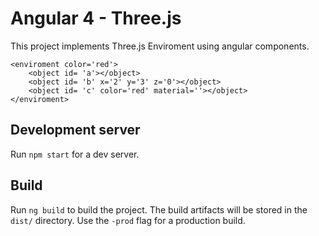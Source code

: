 # Angular 4 - Three.js
This project implements Three.js Enviroment using angular components.

```
<enviroment color='red'>
    <object id= 'a'></object>
    <object id= 'b' x='2' y='3' z='0'></object>
    <object id= 'c' color='red' material=''></object>
</enviroment>

```

## Development server
Run `npm start` for a dev server.

## Build

Run `ng build` to build the project. The build artifacts will be stored in the `dist/` directory. Use the `-prod` flag for a production build.
